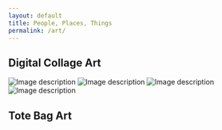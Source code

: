 ```yaml
---
layout: default
title: People, Places, Things
permalink: /art/
---
```

## Digital Collage Art
![Image description](/images/img1.jpg)
![Image description](/images/img3.jpg)
![Image description](/images/img4.jpg)
![Image description](/images/img5.jpg)

## Tote Bag Art
